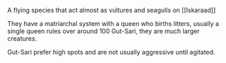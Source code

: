 A flying species that act almost as vultures and seagulls on [[Iskaraad]]

They have a matriarchal system with a queen who births litters, usually a single queen rules over around 100 Gut-Sari, they are much larger creatures.

Gut-Sari prefer high spots and are not usually aggressive until agitated.

